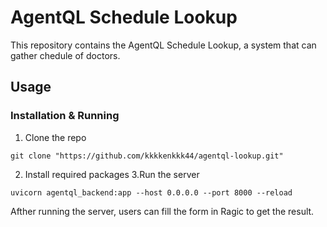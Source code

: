 # AgentQL Schedule Lookup

This repository contains the AgentQL Schedule Lookup, a system that can gather chedule of doctors.


## Usage

### Installation & Running

1. Clone the repo
```
git clone "https://github.com/kkkkenkkk44/agentql-lookup.git"
```
2. Install required packages 
3.Run the server
```
uvicorn agentql_backend:app --host 0.0.0.0 --port 8000 --reload
```
Afther running the server, users can fill the form in Ragic to get the result.
